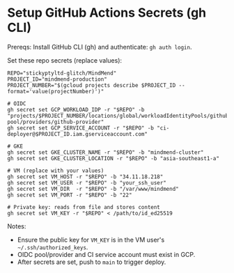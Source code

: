 # Setup GitHub Actions Secrets (gh CLI)

Prereqs: Install GitHub CLI (gh) and authenticate: `gh auth login`.

Set these repo secrets (replace values):

```
REPO="stickyptyltd-glitch/MindMend"
PROJECT_ID="mindmend-production"
PROJECT_NUMBER="$(gcloud projects describe $PROJECT_ID --format='value(projectNumber)')"

# OIDC
gh secret set GCP_WORKLOAD_IDP -r "$REPO" -b "projects/$PROJECT_NUMBER/locations/global/workloadIdentityPools/github-pool/providers/github-provider"
gh secret set GCP_SERVICE_ACCOUNT -r "$REPO" -b "ci-deployer@$PROJECT_ID.iam.gserviceaccount.com"

# GKE
gh secret set GKE_CLUSTER_NAME -r "$REPO" -b "mindmend-cluster"
gh secret set GKE_CLUSTER_LOCATION -r "$REPO" -b "asia-southeast1-a"

# VM (replace with your values)
gh secret set VM_HOST -r "$REPO" -b "34.11.18.218"
gh secret set VM_USER -r "$REPO" -b "your_ssh_user"
gh secret set VM_DIR  -r "$REPO" -b "/var/www/mindmend"
gh secret set VM_PORT -r "$REPO" -b "22"

# Private key: reads from file and stores content
gh secret set VM_KEY -r "$REPO" < /path/to/id_ed25519
```

Notes:
- Ensure the public key for `VM_KEY` is in the VM user's `~/.ssh/authorized_keys`.
- OIDC pool/provider and CI service account must exist in GCP.
- After secrets are set, push to `main` to trigger deploy.

